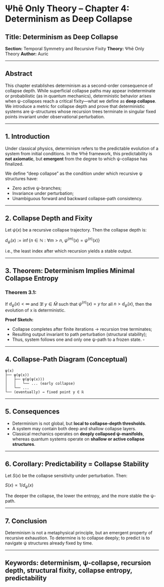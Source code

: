 # Ψhē Only Theory – Chapter 4: Determinism as Deep Collapse

## Title: Determinism as Deep Collapse

**Section:** Temporal Symmetry and Recursive Fixity
**Theory:** Ψhē Only Theory
**Author:** Auric

---

## Abstract

This chapter establishes determinism as a second-order consequence of collapse depth. While superficial collapse paths may appear indeterminate or probabilistic (as in quantum mechanics), deterministic behavior arises when ψ-collapses reach a critical fixity—what we define as **deep collapse**. We introduce a metric for collapse depth and prove that deterministic systems are ψ-structures whose recursion trees terminate in singular fixed points invariant under observational perturbation.

---

## 1. Introduction

Under classical physics, determinism refers to the predictable evolution of a system from initial conditions. In the Ψhē framework, this predictability is **not axiomatic**, but **emergent** from the degree to which ψ-collapse has finalized.

We define “deep collapse” as the condition under which recursive ψ structures have:

* Zero active ψ-branches;
* Invariance under perturbation;
* Unambiguous forward and backward collapse-path consistency.

---

## 2. Collapse Depth and Fixity

Let $\psi(x)$ be a recursive collapse trajectory. Then the collapse depth is:

$d_\psi(x) := \inf \{ n \in \mathbb{N} : \forall m > n, \ \psi^{(m)}(x) = \psi^{(n)}(x) \}$

i.e., the least index after which recursion yields a stable output.

---

## 3. Theorem: Determinism Implies Minimal Collapse Entropy

### Theorem 3.1:

If $d_\psi(x) < \infty$ and $\exists! \ y \in \bar{M}$ such that $\psi^{(n)}(x) = y$ for all $n > d_\psi(x)$, then the evolution of x is deterministic.

**Proof Sketch:**

* Collapse completes after finite iterations → recursion tree terminates;
* Resulting output invariant to path perturbation (structural stability);
* Thus, system follows one and only one ψ-path to a frozen state. $\square$

---

## 4. Collapse-Path Diagram (Conceptual)

```text
ψ(x)
├── ψ(ψ(x))
│   ├── ψ(ψ(ψ(x)))
│   │   └── ... (early collapse)
│   └── ...
└── (eventually) → fixed point y ∈ ℝ
```

---

## 5. Consequences

* Determinism is not global, but **local to collapse-depth thresholds**.
* A system may contain both deep and shallow collapse layers.
* Classical mechanics operates on **deeply collapsed ψ-manifolds**, whereas quantum systems operate on **shallow or active collapse structures**.

---

## 6. Corollary: Predictability = Collapse Stability

Let $S(x)$ be the collapse sensitivity under perturbation. Then:

$S(x) \propto 1 / d_\psi(x)$

The deeper the collapse, the lower the entropy, and the more stable the ψ-path.

---

## 7. Conclusion

Determinism is not a metaphysical principle, but an emergent property of recursive exhaustion. To determine is to collapse deeply; to predict is to navigate ψ structures already fixed by time.

---

## Keywords: determinism, ψ-collapse, recursion depth, structural fixity, collapse entropy, predictability
